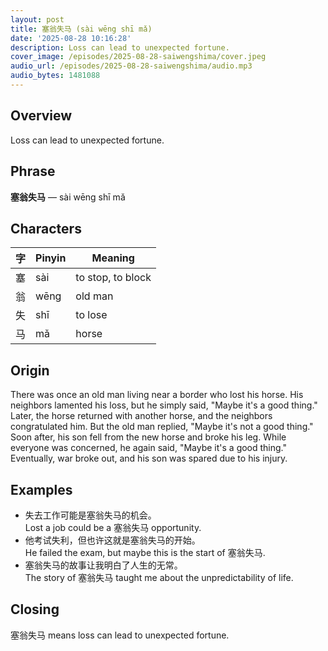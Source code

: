 ```yaml
---
layout: post
title: 塞翁失马 (sài wēng shī mǎ)
date: '2025-08-28 10:16:28'
description: Loss can lead to unexpected fortune.
cover_image: /episodes/2025-08-28-saiwengshima/cover.jpeg
audio_url: /episodes/2025-08-28-saiwengshima/audio.mp3
audio_bytes: 1481088
---
```




## Overview
Loss can lead to unexpected fortune.

## Phrase
**塞翁失马** — sài wēng shī mǎ

## Characters

| 字 | Pinyin     | Meaning             |
| --- | --- | --- |
| 塞 | sài        | to stop, to block    |
| 翁 | wēng       | old man              |
| 失 | shī        | to lose              |
| 马 | mǎ         | horse                |
## Origin
There was once an old man living near a border who lost his horse. His neighbors lamented his loss, but he simply said, "Maybe it's a good thing." Later, the horse returned with another horse, and the neighbors congratulated him. But the old man replied, "Maybe it's not a good thing." Soon after, his son fell from the new horse and broke his leg. While everyone was concerned, he again said, "Maybe it's a good thing." Eventually, war broke out, and his son was spared due to his injury.

## Examples
- 失去工作可能是塞翁失马的机会。<br>Lost a job could be a 塞翁失马 opportunity.
- 他考试失利，但也许这就是塞翁失马的开始。<br>He failed the exam, but maybe this is the start of 塞翁失马.
- 塞翁失马的故事让我明白了人生的无常。<br>The story of 塞翁失马 taught me about the unpredictability of life.

## Closing
塞翁失马 means loss can lead to unexpected fortune.
